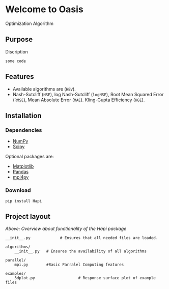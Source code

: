 # Welcome to Oasis 
Optimization Algorithm





## Purpose

Discription 

```
some code
```


## Features


* Available algorithms are (`HBV`).
* Nash-Sutcliff (`NSE`), log Nash-Sutcliff (`logNSE`), Root Mean Squared Error (`RMSE`), Mean Absolute Error (`MAE`).
  Kling-Gupta Efficiency (`KGE`).



## Installation

### Dependencies

* [NumPy](http://www.numpy.org/ "Numpy")
* [Scipy](http://www.scipy.org/ "Scipy")

Optional packages are:

* [Matplotlib](http://matplotlib.org/ "Matplotlib")
* [Pandas](http://pandas.pydata.org/ "Pandas")
* [mpi4py](http://mpi4py.scipy.org/ "mpi4py")

### Download

	pip install Hapi


## Project layout



*Above: Overview about functionality of the Hapi package*


	
	__init__.py             # Ensures that all needed files are loaded.
	
    algorithms/
        __init__.py   # Ensures the availability of all algorithms
	
	parallel/
		mpi.py        #Basic Parralel Computing features 

	examples/
		3dplot.py                   # Response surface plot of example files

